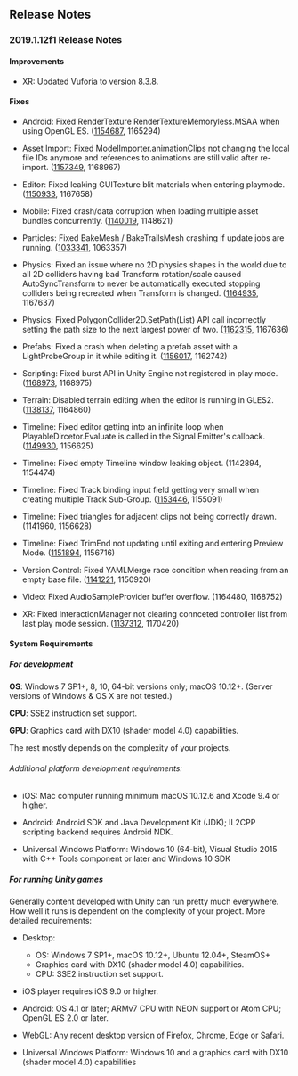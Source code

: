 ## Release Notes

### 2019.1.12f1 Release Notes

#### Improvements

-   XR: Updated Vuforia to version 8.3.8.

#### Fixes

-   Android: Fixed RenderTexture RenderTextureMemoryless.MSAA when using OpenGL ES. ([1154687](https://issuetracker.unity3d.com/issues/android-temporary-render-textures-configured-with-memoryless-dot-msaa-render-black-on-android), 1165294)

-   Asset Import: Fixed ModelImporter.animationClips not changing the local file IDs anymore and references to animations are still valid after re-import. ([1157349](https://issuetracker.unity3d.com/issues/assetimporter-updating-existing-animationclip-import-setting-results-in-a-new-internalid-and-lost-references-to-the-clip), 1168967)

-   Editor: Fixed leaking GUITexture blit materials when entering playmode. ([1150933](https://issuetracker.unity3d.com/issues/two-guitexture-materials-are-leaked-into-the-editor-each-time-play-mode-is-exited), 1167658)

-   Mobile: Fixed crash/data corruption when loading multiple asset bundles concurrently. ([1140019](https://issuetracker.unity3d.com/issues/mobile-crash-in-resize-initialized-inlined-construct-at-constructorutility-dot-h-using-assetbundle-dot-loadassetasync), 1148621)

-   Particles: Fixed BakeMesh / BakeTrailsMesh crashing if update jobs are running. ([1033341](https://issuetracker.unity3d.com/issues/bakemesh-slash-baketrailsmesh-crashes-if-update-jobs-are-running), 1063357)

-   Physics: Fixed an issue where no 2D physics shapes in the world due to all 2D colliders having bad Transform rotation/scale caused AutoSyncTransform to never be automatically executed stopping colliders being recreated when Transform is changed. ([1164935](https://issuetracker.unity3d.com/issues/2d-colliders-will-not-update-their-collision-shapes-when-changing-transform-scale-from-zero-on-runtime), 1167637)

-   Physics: Fixed PolygonCollider2D.SetPath(List) API call incorrectly setting the path size to the next largest power of two. ([1162315](https://issuetracker.unity3d.com/issues/polygoncollider2d-dot-setpath-list-version-produces-incorrect-number-of-points-always-rounding-up-to-the-nearest-power-of-2), 1167636)

-   Prefabs: Fixed a crash when deleting a prefab asset with a LightProbeGroup in it while editing it. ([1156017](https://issuetracker.unity3d.com/issues/improved-prefabs-editor-breaks-down-on-exiting-prefab-mode-of-light-probe-prefab-if-prefab-is-deleted-from-the-project-view), 1162742)

-   Scripting: Fixed burst API in Unity Engine not registered in play mode. ([1168973](https://issuetracker.unity3d.com/issues/fix-burst-api-in-unity-engine-to-be-registered-in-playmode), 1168975)

-   Terrain: Disabled terrain editing when the editor is running in GLES2. ([1138137](https://issuetracker.unity3d.com/issues/opengles2-a-pink-grid-covers-the-scene-view-when-mouse-is-over-a-terrain-while-smooth-height-or-texture-is-selected), 1164860)

-   Timeline: Fixed editor getting into an infinite loop when PlayableDircetor.Evaluate is called in the Signal Emitter\'s callback. ([1149930](https://issuetracker.unity3d.com/issues/editor-gets-into-infinite-loop-when-playabledircetor-dot-evaluate-is-called-in-the-signal-emitters-callback), 1156625)

-   Timeline: Fixed empty Timeline window leaking object. (1142894, 1154474)

-   Timeline: Fixed Track binding input field getting very small when creating multiple Track Sub-Group. ([1153446](https://issuetracker.unity3d.com/issues/timeline-track-binding-input-field-is-getting-very-small-when-creating-multiple-track-sub-group), 1155091)

-   Timeline: Fixed triangles for adjacent clips not being correctly drawn. (1141960, 1156628)

-   Timeline: Fixed TrimEnd not updating until exiting and entering Preview Mode. ([1151894](https://issuetracker.unity3d.com/issues/timeline-editing-trimend-does-not-update-until-exiting-and-entering-preview-mode), 1156716)

-   Version Control: Fixed YAMLMerge race condition when reading from an empty base file. ([1141221](https://issuetracker.unity3d.com/issues/editor-windows-yamlmerge-tool-occasionally-exiting-without-any-warning-when-passing-empty-files), 1150920)

-   Video: Fixed AudioSampleProvider buffer overflow. (1164480, 1168752)

-   XR: Fixed InteractionManager not clearing connceted controller list from last play mode session. ([1137312](https://issuetracker.unity3d.com/issues/interactionmanager-doesnt-clear-connceted-controller-list-from-last-play-mode-session), 1170420)

#### System Requirements

##### For development

**OS**: Windows 7 SP1+, 8, 10, 64-bit versions only; macOS 10.12+. (Server versions of Windows & OS X are not tested.)

**CPU**: SSE2 instruction set support.

**GPU**: Graphics card with DX10 (shader model 4.0) capabilities.

The rest mostly depends on the complexity of your projects.

###### Additional platform development requirements:

-   iOS: Mac computer running minimum macOS 10.12.6 and Xcode 9.4 or higher.

-   Android: Android SDK and Java Development Kit (JDK); IL2CPP scripting backend requires Android NDK.

-   Universal Windows Platform: Windows 10 (64-bit), Visual Studio 2015 with C++ Tools component or later and Windows 10 SDK

##### For running Unity games

Generally content developed with Unity can run pretty much everywhere. How well it runs is dependent on the complexity of your project. More detailed requirements:

-   Desktop:

    -   OS: Windows 7 SP1+, macOS 10.12+, Ubuntu 12.04+, SteamOS+
    -   Graphics card with DX10 (shader model 4.0) capabilities.
    -   CPU: SSE2 instruction set support.

-   iOS player requires iOS 9.0 or higher.

-   Android: OS 4.1 or later; ARMv7 CPU with NEON support or Atom CPU; OpenGL ES 2.0 or later.

-   WebGL: Any recent desktop version of Firefox, Chrome, Edge or Safari.

-   Universal Windows Platform: Windows 10 and a graphics card with DX10 (shader model 4.0) capabilities
